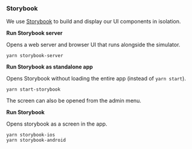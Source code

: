 ### Storybook

We use [Storybook](https://storybook.js.org/tutorials/intro-to-storybook/react-native/en/get-started/) to build and display our UI components in isolation.

**Run Storybook server**

Opens a web server and browser UI that runs alongside the simulator.

```
yarn storybook-server
```

**Run Storybook as standalone app**

Opens Storybook without loading the entire app (instead of `yarn start`).

```
yarn start-storybook
```

The screen can also be opened from the admin menu.

**Run Storybook**

Opens storybook as a screen in the app.

```
yarn storybook-ios
yarn storybook-android
```
